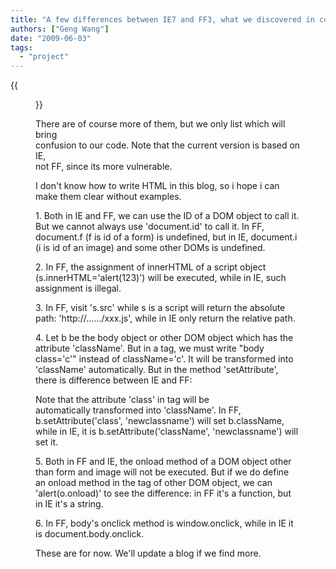 ```yaml
---
title: "A few differences between IE7 and FF3, what we discovered in coding"
authors: ["Geng Wang"]
date: "2009-06-03"
tags: 
  - "project"
---
```

{{<figure src="images/banner.png" alt="Banner" width="50%">}}

There are of course more of them, but we only list which will bring  
confusion to our code. Note that the current version is based on IE,  
not FF, since its more vulnerable.

  

I don't know how to write HTML in this blog, so i hope i can make them clear without examples.

  

1\. Both in IE and FF, we can use the ID of a DOM object to call it. But we cannot always use 'document.id' to call it. In FF, document.f (f is id of a form) is undefined, but in IE, document.i (i is id of an image) and some other DOMs is undefined.

  

2\. In FF, the assignment of innerHTML of a script object (s.innerHTML='alert(123)') will be executed, while in IE, such assignment is illegal.

  

3\. In FF, visit 's.src' while s is a script will return the absolute path: 'http://....../xxx.js', while in IE only return the relative path.

  

4\. Let b be the body object or other DOM object which has the attribute 'className'. But in a tag, we must write "body class='c'" instead of className='c'. It will be transformed into 'className' automatically. But in the method 'setAttribute', there is difference between IE and FF:

  

  
Note that the attribute 'class' in tag will be  
automatically transformed into 'className'. In FF, b.setAttribute('class', 'newclassname') will set b.className, while in IE, it is b.setAttribute('className', 'newclassname') will set it.

  

5\. Both in FF and IE, the onload method of a DOM object other than form and image will not be executed. But if we do define an onload method in the tag of other DOM object, we can 'alert(o.onload)' to see the difference: in FF it's a function, but in IE it's a string.

  

6\. In FF, body's onclick method is window.onclick, while in IE it is document.body.onclick.

  

These are for now. We'll update a blog if we find more.
